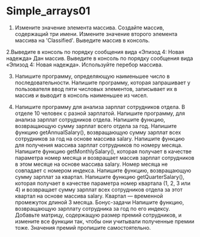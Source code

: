 # Simple_arrays01
1. Измените значение элемента массива.
Создайте массив, содержащий три имени. Измените значение второго элемента массива на 'Classified'. Выведите массив в консоль.

2.Выведите в консоль по порядку сообщения вида «Эпизод 4: Новая надежда»
Дан массив. Выведите в консоль по порядку сообщения вида «Эпизод 4: Новая надежда». Используйте перебор массива.

3. Напишите программу, определяющую наименьшее число в последовательности.
Напишите программу, которая запрашивает  у пользователя ввод пяти числовых элементов, записывает их в массив и выводит в консоль наименьшее из чисел.

4. Напишите программу для анализа зарплат сотрудников отдела.
В отделе 10 человек с разной зарплатой. Напишите программу, для анализа зарплат сотрудников отдела.
Напишите функцию, возвращающую сумму зарплат всего отдела за год.
Напишите функцию getAnnualSalary(), возвращающую сумму зарплат всех сотрудников за год на основе массива salary.
Напишите функцию для получения массива зарплат сотрудников по номеру месяца.
Напишите функцию getMonthlySalary(), которая получает в качестве параметра номер месяца и возвращает массив зарплат сотрудников в этом месяце на основе массива salary. Номер месяца не совпадает с номером индекса.
Напишите функцию, возвращающую сумму зарплат за квартал.
Напишите функцию getQuarterSalary(), которая получает в качестве параметра номер квартала (1, 2, 3 или 4) и возвращает сумму зарплат всех сотрудников отдела за этот квартал на основе массива salary. Квартал — временной промежуток длиной 3 месяца.
Бонус-задачи
Напишите функцию, возвращающую зарплату сотрудника за год по его индексу.
Добавьте матрицу, содержащую размер премий сотрудников, и измените все функции так, чтобы они учитывали полученные премии тоже.
Значения премий пропишите самостоятельно.
